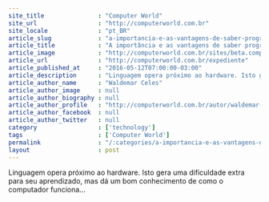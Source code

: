 ```yaml
---
site_title               : "Computer World"
site_url                 : "http://computerworld.com.br"
site_locale              : "pt_BR"
article_slug             : "a-importancia-e-as-vantagens-de-saber-programar-em-linguagem-c"
article_title            : "A importância e as vantagens de saber programar em linguagem C"
article_image            : "http://computerworld.com.br/sites/beta.computerworld.com.br/files/news_articles/c_linguagem_teclado.jpg"
article_url              : "http://computerworld.com.br/expediente"
article_published_at     : "2016-05-12T07:00:00-03:00"
article_description      : "Linguagem opera próximo ao hardware. Isto gera uma dificuldade extra para seu aprendizado, mas dá um bom conhecimento de como o computador funciona..."
article_author_name      : "Waldemar Celes"
article_author_image     : null
article_author_biography : null
article_author_profile   : "http://computerworld.com.br/autor/waldemar-celes"
article_author_facebook  : null
article_author_twitter   : null
category                 : ['technology']
tags                     : ['Computer World']
permalink                : "/:categories/a-importancia-e-as-vantagens-de-saber-programar-em-linguagem-c/"
layout                   : post
---
```


Linguagem opera próximo ao hardware. Isto gera uma dificuldade extra para seu aprendizado, mas dá um bom conhecimento de como o computador funciona...
